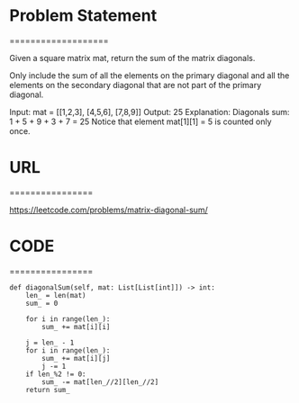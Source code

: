 

# Problem Statement
===================

Given a square matrix mat, return the sum of the matrix diagonals.

Only include the sum of all the elements on the primary diagonal and all the elements on the secondary diagonal that are not part of the primary diagonal.

Input: mat = [[1,2,3],
              [4,5,6],
              [7,8,9]]
Output: 25
Explanation: Diagonals sum: 1 + 5 + 9 + 3 + 7 = 25
Notice that element mat[1][1] = 5 is counted only once.
 


# URL
================

https://leetcode.com/problems/matrix-diagonal-sum/

# CODE
================
```
def diagonalSum(self, mat: List[List[int]]) -> int:
    len_ = len(mat)
    sum_ = 0
    
    for i in range(len_):
        sum_ += mat[i][i]
    
    j = len_ - 1
    for i in range(len_):
        sum_ += mat[i][j]
        j -= 1
    if len_%2 != 0:
        sum_ -= mat[len_//2][len_//2]
    return sum_
```